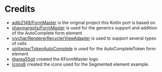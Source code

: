# Credits

* [adib2149/FormMaster](https://github.com/adib2149/FormMaster) is the original project this Kotlin port is based on
* [shaymargolis/FormMaster](https://github.com/shaymargolis/FormMaster) is used for the generics support and addition of the AutoComplete form element
* [vivchar/RendererRecyclerViewAdapter](https://github.com/vivchar/RendererRecyclerViewAdapter) is used to support several types of cells
* [splitwise/TokenAutoComplete](https://github.com/splitwise/TokenAutoComplete) is used for the AutoCompleteToken form element
* [@area55git](https://github.com/area55git) created the KFormMaster logo
* [Icons8](https://icons8.com) created the icons used for the Segmented element example.